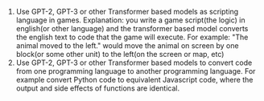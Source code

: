 1. Use GPT-2, GPT-3 or other Transformer based models as scripting language in games. 
Explanation: you write a game script(the logic) in english(or other language) and the transformer based model converts the english text to code that the game will execute.
For example: "The animal moved to the left." would move the animal on screen by one block(or some other unit) to the left(on the screen or map, etc)
2. Use GPT-2, GPT-3 or other Transformer based models to convert code from one programming language to another programming language.
For example convert Python code to equivalent Javascript code, where the output and side effects of functions are identical.
